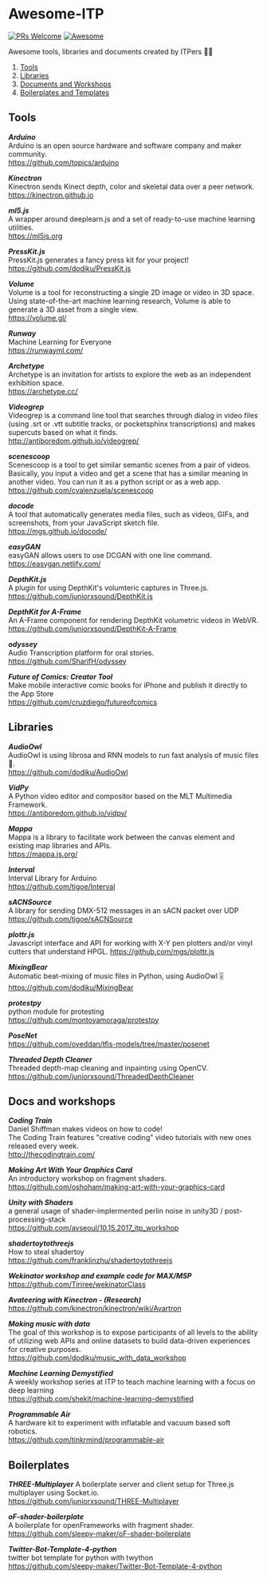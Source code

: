 # Awesome-ITP
[![PRs Welcome](https://img.shields.io/badge/PRs-welcome-brightgreen.svg?style=flat-square)](http://makeapullrequest.com)
[![Awesome](https://awesome.re/badge.svg)](https://awesome.re)

Awesome tools, libraries and documents created by ITPers ✊🏻
1. [Tools](#tools)
1. [Libraries](#libraries)
1. [Documents and Workshops](#docs-and-workshops)
1. [Boilerplates and Templates](#boilerplates)

## Tools
*__Arduino__*  
Arduino is an open source hardware and software company and maker community.  
https://github.com/topics/arduino  

*__Kinectron__*  
Kinectron sends Kinect depth, color and skeletal data over a peer network.  
https://kinectron.github.io

*__ml5.js__*      
A wrapper around deeplearn.js and a set of ready-to-use machine learning utilities.  
https://ml5js.org 

*__PressKit.js__*    
PressKit.js generates a fancy press kit for your project!  
https://github.com/dodiku/PressKit.js   

*__Volume__*    
Volume is a tool for reconstructing a single 2D image or video in 3D space. Using state-of-the-art machine learning research, Volume is able to generate a 3D asset from a single view.  
https://volume.gl/  

*__Runway__*     
Machine Learning for Everyone  
https://runwayml.com/   

*__Archetype__*    
Archetype is an invitation for artists to explore the web as an independent exhibition space.  
https://archetype.cc/  

*__Videogrep__*    
Videogrep is a command line tool that searches through dialog in video files (using .srt or .vtt subtitle tracks, or pocketsphinx transcriptions) and makes supercuts based on what it finds.  
http://antiboredom.github.io/videogrep/  

*__scenescoop__*    
Scenescoop is a tool to get similar semantic scenes from a pair of videos. Basically, you input a video and get a scene that has a similar meaning in another video. You can run it as a python script or as a web app.  
https://github.com/cvalenzuela/scenescoop  

*__docode__*    
A tool that automatically generates media files, such as videos, GIFs, and screenshots, from your JavaScript sketch file.  
https://mgs.github.io/docode/  

*__easyGAN__*    
easyGAN allows users to use DCGAN with one line command.  
https://easygan.netlify.com/  

*__DepthKit.js__*  
A plugin for using DepthKit's volumteric captures in Three.js.  
https://github.com/juniorxsound/DepthKit.js

*__DepthKit for A-Frame__*  
An A-Frame component for rendering DepthKit volumetric videos in WebVR.  
https://github.com/juniorxsound/DepthKit-A-Frame

*__odyssey__*  
Audio Transcription platform for oral stories.  
https://github.com/SharifH/odyssey  

*__Future of Comics: Creator Tool__*  
Make mobile interactive comic books for iPhone and publish it directly to the App Store  
https://github.com/cruzdiego/futureofcomics

## Libraries
*__AudioOwl__*    
AudioOwl is using librosa and RNN models to run fast analysis of music files 🎸.  
https://github.com/dodiku/AudioOwl  

*__VidPy__*    
A Python video editor and compositor based on the MLT Multimedia Framework.  
https://antiboredom.github.io/vidpy/  

*__Mappa__*    
Mappa is a library to facilitate work between the canvas element and existing map libraries and APIs.  
https://mappa.js.org/  

*__Interval__*    
Interval Library for Arduino  
https://github.com/tigoe/Interval  

*__sACNSource__*    
A library for sending DMX-512 messages in an sACN packet over UDP  
https://github.com/tigoe/sACNSource

*__plottr.js__*    
Javascript interface and API for working with X-Y pen plotters and/or vinyl cutters that understand HPGL.
https://github.com/mgs/plottr.js  

*__MixingBear__*  
Automatic beat-mixing of music files in Python, using AudioOwl 🎚  
https://github.com/dodiku/MixingBear  

*__protestpy__*      
python module for protesting  
https://github.com/montoyamoraga/protestpy 

*__PoseNet__*  
https://github.com/oveddan/tfjs-models/tree/master/posenet  

*__Threaded Depth Cleaner__*  
Threaded depth-map cleaning and inpainting using OpenCV.  
https://github.com/juniorxsound/ThreadedDepthCleaner  

## Docs and workshops

*__Coding Train__*    
Daniel Shiffman makes videos on how to code!  
The Coding Train features "creative coding" video tutorials with new ones released every week.  
http://thecodingtrain.com/ 

*__Making Art With Your Graphics Card__*    
An introductory workshop on fragment shaders.  
https://github.com/oshoham/making-art-with-your-graphics-card
  
*__Unity with Shaders__*      
a general usage of shader-implermented perlin noise in unity3D / post-processing-stack  
https://github.com/avseoul/10.15.2017_itp_workshop  

*__shadertoytothreejs__*     
How to steal shadertoy  
https://github.com/franklinzhu/shadertoytothreejs
 
*__Wekinator workshop and example code for MAX/MSP__*  
https://github.com/Tiriree/wekinatorClass   

*__Avateering with Kinectron - (Research)__*  
https://github.com/kinectron/kinectron/wiki/Avartron  

*__Making music with data__*    
The goal of this workshop is to expose participants of all levels to the ability of utilizing web APIs and online datasets to build data-driven experiences for creative purposes.  
https://github.com/dodiku/music_with_data_workshop

*__Machine Learning Demystified__*  
A weekly workshop series at ITP to teach machine learning with a focus on deep learning  
https://github.com/shekit/machine-learning-demystified

*__Programmable Air__*  
A hardware kit to experiment with inflatable and vacuum based soft robotics.  
https://github.com/tinkrmind/programmable-air  

## Boilerplates
*__THREE-Multiplayer__* 
A boilerplate server and client setup for Three.js multiplayer using Socket.io.  
https://github.com/juniorxsound/THREE-Multiplayer

*__oF-shader-boilerplate__*  
A boilerplate for openFrameworks with fragment shader.  
https://github.com/sleepy-maker/oF-shader-boilerplate  

*__Twitter-Bot-Template-4-python__*  
twitter bot template for python with twython  
https://github.com/sleepy-maker/Twitter-Bot-Template-4-python
